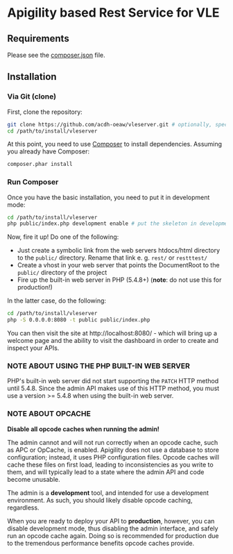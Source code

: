 Apigility based Rest Service for VLE
====================================

Requirements
------------
  
Please see the [composer.json](composer.json) file.

Installation
------------

### Via Git (clone)

First, clone the repository:

```bash
git clone https://github.com/acdh-oeaw/vleserver.git # optionally, specify the directory in which to clone
cd /path/to/install/vleserver
```

At this point, you need to use [Composer](https://getcomposer.org/) to install
dependencies. Assuming you already have Composer:

```bash
composer.phar install
```

### Run Composer

Once you have the basic installation, you need to put it in development mode:

```bash
cd /path/to/install/vleserver
php public/index.php development enable # put the skeleton in development mode
```

Now, fire it up! Do one of the following:

- Just create a symbolic link from the web servers htdocs/html directory to
  the `public/` directory. Rename that link e. g. `rest/` or `restttest/`
- Create a vhost in your web server that points the DocumentRoot to the
  `public/` directory of the project
- Fire up the built-in web server in PHP (5.4.8+) (**note**: do not use this for
  production!)

In the latter case, do the following:

```bash
cd /path/to/install/vleserver
php -S 0.0.0.0:8080 -t public public/index.php
```

You can then visit the site at http://localhost:8080/ - which will bring up a
welcome page and the ability to visit the dashboard in order to create and
inspect your APIs.

### NOTE ABOUT USING THE PHP BUILT-IN WEB SERVER

PHP's built-in web server did not start supporting the `PATCH` HTTP method until
5.4.8. Since the admin API makes use of this HTTP method, you must use a version
&gt;= 5.4.8 when using the built-in web server.

### NOTE ABOUT OPCACHE

**Disable all opcode caches when running the admin!**

The admin cannot and will not run correctly when an opcode cache, such as APC or
OpCache, is enabled. Apigility does not use a database to store configuration;
instead, it uses PHP configuration files. Opcode caches will cache these files
on first load, leading to inconsistencies as you write to them, and will
typically lead to a state where the admin API and code become unusable.

The admin is a **development** tool, and intended for use a development
environment. As such, you should likely disable opcode caching, regardless.

When you are ready to deploy your API to **production**, however, you can
disable development mode, thus disabling the admin interface, and safely run an
opcode cache again. Doing so is recommended for production due to the tremendous
performance benefits opcode caches provide.
